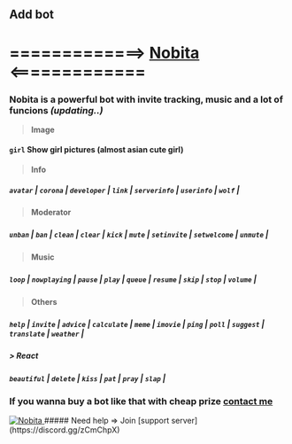 ## Add bot
# =============> [Nobita](https://discord.com/oauth2/authorize?client_id=627531554255798282&scope=bot&permissions=305523943) <=============
### Nobita is a powerful bot with invite tracking, music and a lot of funcions *(updating..)*

> **Image**
#### `girl` Show girl pictures (almost asian cute girl)
>  **Info**

##### `avatar` | `corona` | `developer` | `link` | `serverinfo` | `userinfo` | `wolf` |

> **Moderator**
#####
##### `unban` | `ban` | `clean` | `clear` | `kick` | `mute` | `setinvite` | `setwelcome` | `unmute` |
#####
> **Music**
#####
##### `loop` | `nowplaying` | `pause` | `play` | `queue` | `resume` | `skip`  | `stop`  | `volume` |
> **Others**
#####
##### `help` | `invite` | `advice` | `calculate` | `meme` | `imovie` | `ping` |  `poll` | `suggest` | `translate` | `weather` |
##### 
##### > **React**
##### 
##### `beautiful` | `delete` | `kiss` | `pat` | `pray` | `slap` |
##### 
### If you wanna buy a bot like that with cheap prize [contact me](https://discord.gg/zCmChpX)
<a href="https://top.gg/bot/627531554255798282">
    <img src="https://top.gg/api/widget/627531554255798282.svg" alt="Nobita" />
</a>
##### Need help => Join [support server](https://discord.gg/zCmChpX) 

